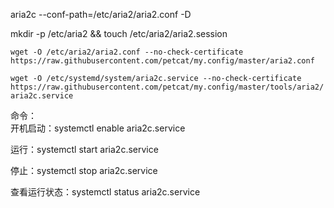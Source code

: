 aria2c --conf-path=/etc/aria2/aria2.conf -D

mkdir -p /etc/aria2 && touch /etc/aria2/aria2.session  

`wget -O /etc/aria2/aria2.conf --no-check-certificate https://raw.githubusercontent.com/petcat/my.config/master/aria2.conf`

`wget -O /etc/systemd/system/aria2c.service --no-check-certificate https://raw.githubusercontent.com/petcat/my.config/master/tools/aria2/aria2c.service`

命令：   
开机启动：systemctl enable aria2c.service  

运行：systemctl start aria2c.service    

停止：systemctl stop aria2c.service    

查看运行状态：systemctl status aria2c.service   

